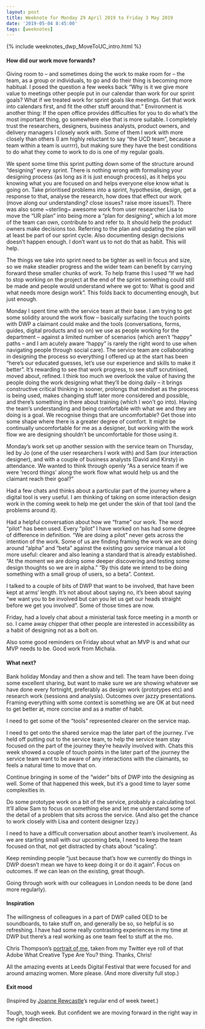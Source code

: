 ```yaml
---
layout: post
title: Weeknote for Monday 29 April 2019 to Friday 3 May 2019
date: '2019-05-04 8:45:00'
tags: [weeknotes]
---
```

{% include weeknotes_dwp_MoveToUC_intro.html %}


#### How did our work move forwards?

Giving room to – and sometimes doing the work to make room for – the team, as a group or individuals, to go and do their thing is becoming more habitual. I posed the question a few weeks back “Why is it we give more value to meetings other people put in our calendar than work for our sprint goals? What if we treated work for sprint goals like meetings. Get that work into calendars first, and fit the other stuff around that.” Environment is another thing: If the open office provides difficulties for you to do what’s the most important thing, go somewhere else that is more suitable. I completely trust the researchers, designers, business analysts, product owners, and delivery managers I closely work with. Some of them I work with more closely than others (I am highly reluctant to say “the UCD team”, because a team within a team is uurrrr), but making sure they have the best conditions to do what they come to work to do is one of my regular goals.

We spent some time this sprint putting down some of the structure around “designing” every sprint. There is nothing wrong with formalising your designing process (as long as it is just enough process), as it helps you knowing what you are focused on and helps everyone else know what is going on. Take prioritised problems into a sprint, hypothesise, design, get a response to that, analyse the research, how does that effect our work (move along our understanding? close issues? raise more issues?). There was also some ~sterling~ awesome work from user researcher Lisa to move the “UR plan” into being more a “plan for designing”, which a lot more of the team can own, contribute to and refer to. It should help the product owners make decisions too. Referring to the plan and updating the plan will at least be part of our sprint cycle. Also documenting design decisions doesn’t happen enough. I don’t want us to not do that as habit. This will help.

The things we take into sprint need to be tighter as well in focus and size, so we make steadier progress and the wider team can benefit by carrying forward these smaller chunks of work. To help frame this I used “If we had to stop working on the project at the end of the sprint something could still be made and people would understand where we got to: What is good and what needs more design work”. This folds back to documenting enough, but just enough.

Monday I spent time with the service team at their base. I am trying to get some solidity around the work flow – basically surfacing the touch points with DWP a claimant could make and the tools (conversations, forms, guides, digital products and so on) we use as people working for the department – against a limited number of scenarios (which aren’t “happy” paths – and I am acutely aware “happy” is rarely the right word to use when navigating people through social care). The service team are collaborating in designing the process so everything I offered up at the start has been “here’s our educated guesses, let’s use our experience and skills to make it better”. It’s rewarding to see that work progress, to see stuff scrutinised, moved about, refined. I think too much we overlook the value of having the people doing the work designing what they’ll be doing daily – it brings constructive critical thinking in sooner, prolongs that mindset as the process is being used, makes changing stuff later more considered and possible, and there’s something in there about training (which I won’t go into). Having the team’s understanding and being comfortable with what we and they are doing is a goal. We recognise things that are uncomfortable? Get those into some shape where there is a greater degree of comfort. It might be continually uncomfortable for me as a designer, but working with the work flow we are designing shouldn’t be uncomfortable for those using it.

Monday’s work set up another session with the service team on Thursday, led by Jo (one of the user researchers I work with) and Sam (our interaction designer), and with a couple of business analysts (David and Kirsty) in attendance. We wanted to think through openly “As a service team if we were ‘record things’ along the work flow what would help us and the claimant reach their goal?”

Had a few chats and thinks about a particular part of the journey where a digital tool is very useful. I am thinking of taking on some interaction design work in the coming week to help me get under the skin of that tool (and the problems around it).

Had a helpful conversation about how we “frame” our work. The word “pilot” has been used. Every “pilot” I have worked on has had some degree of difference in definition. “We are doing a pilot” never gets across the intention of the work. Some of us are finding framing the work we are doing around “alpha” and “beta” against the existing gov service manual a lot more useful: clearer and also leaning a standard that is already established. “At the moment we are doing some deeper discovering and testing some design thoughts so we are in alpha.” “By this date we intend to be doing something with a small group of users, so a beta”. Context.

I talked to a couple of bits of DWP that want to be involved, that have been kept at arms‘ length. It’s not about about saying no, it’s been about saying “we want you to be involved but can you let us get our heads straight before we get you involved”. Some of those times are now.

Friday, had a lovely chat about a ministerial task force meeting in a month or so. I came away chipper that other people are interested in accessibility as a habit of designing not as a bolt on.

Also some good reminders on Friday about what an MVP is and what our MVP needs to be. Good work from Michala.


#### What next?

Bank holiday Monday and then a show and tell. The team have been doing some excellent sharing, but want to make sure we are showing whatever we have done every fortnight, preferably as design work (prototypes etc) and research work (sessions and analysis). Outcomes over jazzy presentations. Framing everything with some context is something we are OK at but need to get better at, more concise and as a matter of habit.

I need to get some of the “tools” represented clearer on the service map.

I need to get onto the shared service map the later part of the journey. I’ve held off putting out to the service team, to help the service team stay focused on the part of the journey they’re heavily involved with. Chats this week showed a couple of touch points in the later part of the journey the service team want to be aware of any interactions with the claimants, so feels a natural time to move that on.

Continue bringing in some of the “wider” bits of DWP into the designing as well. Some of that happened this week, but it’s a good time to layer some complexities in.

Do some prototype work on a bit of the service, probably a calculating tool. It’ll allow Sam to focus on something else and let me understand some of the detail of a problem that sits across the service. (And also get the chance to work closely with Lisa and content designer Izzy.)

I need to have a difficult conversation about another team’s involvement. As we are starting small with our upcoming beta, I need to keep the team focused on that, not get distracted by chats about “scaling”.

Keep reminding people “just because that’s how we currently do things in DWP doesn’t mean we have to keep doing it or do it again”. Focus on outcomes. If we can lean on the existing, great though.

Going through work with our colleagues in London needs to be done (and more regularly).


#### Inspiration

The willingness of colleagues in a part of DWP called OED to be soundboards, to take stuff on, and generally be so, so helpful is so refreshing. I have had some really contrasting experiences in my time at DWP but there’s a real working as one team feel to stuff at the mo.

Chris Thompson’s [portrait of me](https://twitter.com/mrcthompson/status/1123510018941308928?s=21), taken from my Twitter eye roll of that Adobe What Creative Type Are You? thing. Thanks, Chris!

All the amazing events at Leeds Digital Festival that were focused for and around amazing women. More please. (And more diversity full stop.)


#### Exit mood
(Inspired by [Joanne Rewcastle](https://twitter.com/joannerewcastle)’s regular end of week tweet.)

Tough, tough week. But confident we are moving forward in the right way in the right direction.

